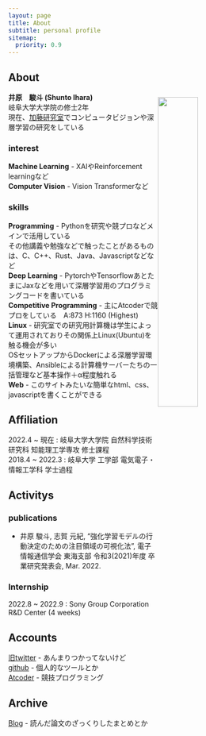 ```yaml
---
layout: page
title: About
subtitle: personal profile
sitemap:
  priority: 0.9
---
```


<!-- <span style="float: right; "><a href="{{ '/assets/resume.pdf' | prepend: site.baseurl }}"><strong>> Download as PDF</strong></a> </span>
<br> -->

## About
**井原　駿斗 (Shunto Ihara)**  
<img src="{{'/assets/img/migawari.jpg'}}" class="about-myimage" style="float: right;width: 40%;margin-top: -10px;">
岐阜大学大学院の修士2年  
現在、[加藤研究室](http://www.cv.info.gifu-u.ac.jp)でコンピュータビジョンや深層学習の研究をしている

### interest
**Machine Learning** - XAIやReinforcement learningなど  
**Computer Vision** - Vision Transformerなど

### skills
**Programming** - Pythonを研究や競プロなどメインで活用している  
その他講義や勉強などで触ったことがあるものは、C、C++、Rust、Java、Javascriptなどなど  
**Deep Learning** - PytorchやTensorflowあとたまにJaxなどを用いて深層学習用のプログラミングコードを書いている  
**Competitive Programming** - 主にAtcoderで競プロをしている　A:873 H:1160 (Highest)
**Linux** - 研究室での研究用計算機は学生によって運用されておりその関係上Linux(Ubuntu)を触る機会が多い  
OSセットアップからDockerによる深層学習環境構築、Ansibleによる計算機サーバーたちの一括管理など基本操作＋α程度触れる  
**Web** - このサイトみたいな簡単なhtml、css、javascriptを書くことができる


## Affiliation

2022.4 ~ 現在 : 岐阜大学大学院 自然科学技術研究科 知能理工学専攻 修士課程  
2018.4 ~ 2022.3 : 岐阜大学 工学部 電気電子・情報工学科 学士過程  

## Activitys

### publications
* 井原 駿斗, 志賀 元紀, “強化学習モデルの行動決定のための注目領域の可視化法”, 電子情報通信学会 東海支部 令和3(2021)年度 卒業研究発表会, Mar. 2022.

### Internship
2022.8 ~ 2022.9 : Sony Group Corporation R&D Center (4 weeks)
<!-- * xai手法のnnabla実装及びcolabで動かせるようなexampleの作成 -->

## Accounts
[旧twitter](https://twitter.com/s_ihara77) - あんまりつかってないけど  
[github](https://github.com/S-Ihara) - 個人的なツールとか  
[Atcoder](https://atcoder.jp/users/rariru) - 競技プログラミング


## Archive
[Blog](https://s-ihara.github.io/blog) - 読んだ論文のざっくりしたまとめとか

